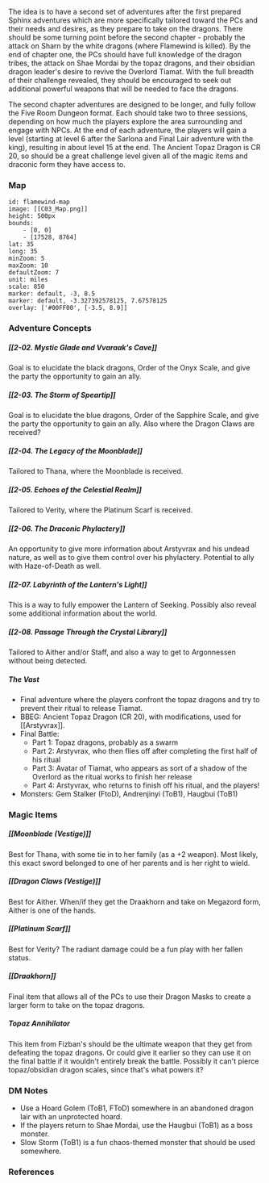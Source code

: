 
The idea is to have a second set of adventures after the first prepared Sphinx adventures which are more specifically tailored toward the PCs and their needs and desires, as they prepare to take on the dragons. There should be some turning point before the second chapter - probably the attack on Sharn by the white dragons (where Flamewind is killed). By the end of chapter one, the PCs should have full knowledge of the dragon tribes, the attack on Shae Mordai by the topaz dragons, and their obsidian dragon leader's desire to revive the Overlord Tiamat. With the full breadth of their challenge revealed, they should be encouraged to seek out additional powerful weapons that will be needed to face the dragons.

The second chapter adventures are designed to be longer, and fully follow the Five Room Dungeon format. Each should take two to three sessions, depending on how much the players explore the area surrounding and engage with NPCs. At the end of each adventure, the players will gain a level (starting at level 6 after the Sarlona and Final Lair adventure with the king), resulting in about level 15 at the end. The Ancient Topaz Dragon is CR 20, so should be a great challenge level given all of the magic items and draconic form they have access to.

### Map

```leaflet
id: flamewind-map
image: [[C03_Map.png]]
height: 500px
bounds:
	- [0, 0]
	- [17528, 8764]
lat: 35
long: 35
minZoom: 5
maxZoom: 10
defaultZoom: 7
unit: miles
scale: 850
marker: default, -3, 8.5
marker: default, -3.327392578125, 7.67578125
overlay: ['#00FF00', [-3.5, 8.9]]
```

### Adventure Concepts

##### [[2-02. Mystic Glade and Vvaraak's Cave]]

Goal is to elucidate the black dragons, Order of the Onyx Scale, and give the party the opportunity to gain an ally.

##### [[2-03. The Storm of Speartip]]

Goal is to elucidate the blue dragons, Order of the Sapphire Scale, and give the party the opportunity to gain an ally. Also where the Dragon Claws are received?

##### [[2-04. The Legacy of the Moonblade]]

Tailored to Thana, where the Moonblade is received.

##### [[2-05. Echoes of the Celestial Realm]]

Tailored to Verity, where the Platinum Scarf is received.

##### [[2-06. The Draconic Phylactery]]

An opportunity to give more information about Arstyvrax and his undead nature, as well as to give them control over his phylactery. Potential to ally with Haze-of-Death as well.

##### [[2-07. Labyrinth of the Lantern's Light]]

This is a way to fully empower the Lantern of Seeking. Possibly also reveal some additional information about the world.

##### [[2-08. Passage Through the Crystal Library]]

Tailored to Aither and/or Staff, and also a way to get to Argonnessen without being detected.

##### The Vast

* Final adventure where the players confront the topaz dragons and try to prevent their ritual to release Tiamat.
* BBEG: Ancient Topaz Dragon (CR 20), with modifications, used for [[Arstyvrax]].
* Final Battle:
	* Part 1: Topaz dragons, probably as a swarm
	* Part 2: Arstyvrax, who then flies off after completing the first half of his ritual
	* Part 3: Avatar of Tiamat, who appears as sort of a shadow of the Overlord as the ritual works to finish her release
	* Part 4: Arstyvrax, who returns to finish off his ritual, and the players!
* Monsters: Gem Stalker (FtoD), Andrenjinyi (ToB1), Haugbui (ToB1)

### Magic Items

##### [[Moonblade (Vestige)]]

Best for Thana, with some tie in to her family (as a +2 weapon). Most likely, this exact sword belonged to one of her parents and is her right to wield.

##### [[Dragon Claws (Vestige)]]

Best for Aither. When/if they get the Draakhorn and take on Megazord form, Aither is one of the hands.

##### [[Platinum Scarf]]

Best for Verity? The radiant damage could be a fun play with her fallen status.

##### [[Draakhorn]]

Final item that allows all of the PCs to use their Dragon Masks to create a larger form to take on the topaz dragons.

##### Topaz Annihilator

This item from Fizban's should be the ultimate weapon that they get from defeating the topaz dragons. Or could give it earlier so they can use it on the final battle if it wouldn't entirely break the battle. Possibly it can't pierce topaz/obsidian dragon scales, since that's what powers it?

### DM Notes

* Use a Hoard Golem (ToB1, FToD) somewhere in an abandoned dragon lair with an unprotected hoard.
* If the players return to Shae Mordai, use the Haugbui (ToB1) as a boss monster.
* Slow Storm (ToB1) is a fun chaos-themed monster that should be used somewhere.

### References

